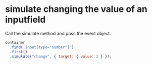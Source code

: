# simulate changing the value of an inputfield

Call the simulate method and pass the event object.

```javascript
container
  .find('input[type="number"]')
  .first()
  .simulate("change", { target: { value: 2 } });
```

